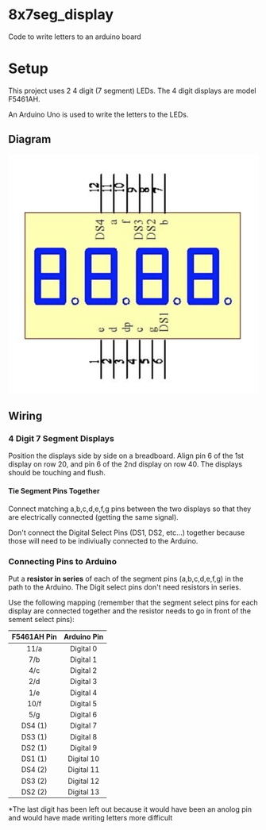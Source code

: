 # 8x7seg_display
Code to write letters to an arduino board

# Setup

This project uses 2 4 digit (7 segment) LEDs. The 4 digit displays are model F5461AH.

An Arduino Uno is used to write the letters to the LEDs. 

## Diagram

![F5461AH](f5461ah.jpg)

## Wiring

### 4 Digit 7 Segment Displays

Position the displays side by side on a breadboard. Align pin 6 of the 1st display on row 20, and pin 6 of the 2nd display on row 40. The displays should be touching and flush.

#### Tie Segment Pins Together

Connect matching a,b,c,d,e,f,g pins between the two displays so that they are electrically connected (getting the same signal).

Don't connect the Digital Select Pins (DS1, DS2, etc...) together because those will need to be indiviually connected to the Arduino.

### Connecting Pins to Arduino

Put a **resistor in series** of each of the segment pins (a,b,c,d,e,f,g) in the path to the Arduino. 
The Digit select pins don't need resistors in series.

Use the following mapping (remember that the segment select pins for each display are connected together and the resistor needs to go in front of the sement select pins):

|F5461AH Pin         | Arduino Pin |
|:------------------:|:-----------:|
| 11/a               | Digital 0   |
|  7/b               | Digital 1   |
|  4/c               | Digital 2   |
|  2/d               | Digital 3   |
|  1/e               | Digital 4   |
| 10/f               | Digital 5   |
|  5/g               | Digital 6   |
|  DS4 (1)           | Digital 7   |
|  DS3 (1)           | Digital 8   | 
|  DS2 (1)           | Digital 9   |
|  DS1 (1)           | Digital 10  |
|  DS4 (2)           | Digital 11  |
|  DS3 (2)           | Digital 12  |     
|  DS2 (2)           | Digital 13  |

*The last digit has been left out because it would have been an anolog pin and would have made writing letters more difficult
